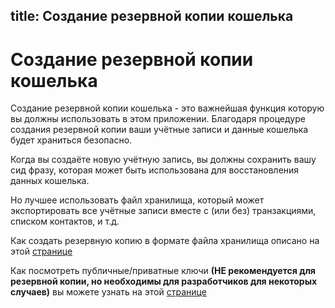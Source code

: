 title: Создание резервной копии кошелька
---

# Создание резервной копии кошелька

Создание резервной копии кошелька - это важнейшая функция которую вы должны использовать в этом приложении. Благодаря процедуре создания резервной копии ваши учётные записи и данные кошелька будет храниться безопасно.

Когда вы создаёте новую учётную запись, вы должны сохранить вашу сид фразу, которая может быть использована для восстановления данных кошелька.

Но лучшее использовать файл хранилища, который может экспортировать все учётные записи вместе с (или без) транзакциями, списком контактов, и т.д.

Как создать резервную копию в формате файла хранилища описано на этой [странице](/ru/ui/backup/backup_wallet_keystore)

Как посмотреть публичные/приватные ключи <b>(НЕ рекомендуется для резервной копии, но необходимы для разработчиков для некоторых случаев)</b> вы можете узнать на этой [странице](/ru/ui/backup/backup_wallet_keys)
